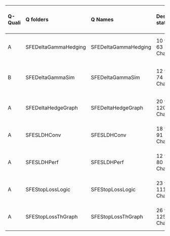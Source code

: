 |Q-Quali |Q folders            |Q Names              |Descriptions stats           |Keywords stats            |Found SW |Meta Info data fields      |PDF files                                |
|:-------|:--------------------|:--------------------|:----------------------------|:-------------------------|:--------|:--------------------------|:----------------------------------------|
|A       |SFEDeltaGammaHedging |SFEDeltaGammaHedging |10 word(s), 63 Character(s)  |8: 7 (standard), 1 (new)  |r        |q, p, a, d, k, i, o, s, sa |                                         |
|B       |SFEDeltaGammaSim     |SFEDeltaGammaSim     |12 word(s), 74 Character(s)  |9: 8 (standard), 1 (new)  |r        |q, p, a, d, k, i, o, s, sa |If PDF is a picture PNG or JPG required! |
|A       |SFEDeltaHedgeGraph   |SFEDeltaHedgeGraph   |20 word(s), 120 Character(s) |9: 9 (standard), 0 (new)  |r        |q, p, a, d, k, i, o, s, sa |                                         |
|A       |SFESLDHConv          |SFESLDHConv          |18 word(s), 91 Character(s)  |11: 9 (standard), 2 (new) |r        |q, p, a, d, k, i, o, s, sa |                                         |
|A       |SFESLDHPerf          |SFESLDHPerf          |12 word(s), 80 Character(s)  |11: 9 (standard), 2 (new) |r        |q, p, a, d, k, i, o, s, sa |                                         |
|A       |SFEStopLossLogic     |SFEStopLossLogic     |23 word(s), 111 Character(s) |9: 8 (standard), 1 (new)  |r        |q, p, a, d, k, i, o, s, sa |                                         |
|A       |SFEStopLossThGraph   |SFEStopLossThGraph   |26 word(s), 125 Character(s) |10: 9 (standard), 1 (new) |r        |q, p, a, d, k, i, o, s, sa |                                         |

